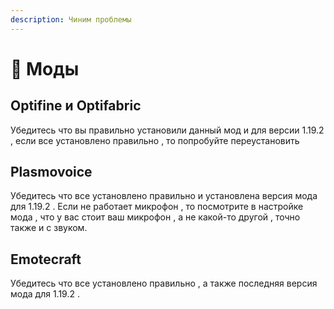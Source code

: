 ```yaml
---
description: Чиним проблемы
---
```


# 🧵 Моды

## Optifine и Optifabric

Убедитесь что вы правильно установили данный мод и для версии 1.19.2 , если все установлено правильно , то попробуйте переустановить&#x20;



## Plasmovoice

Убедитесь что все установлено правильно и установлена версия мода для 1.19.2 . Если не работает микрофон , то посмотрите в настройке мода , что у вас стоит ваш микрофон , а не какой-то другой , точно также и с звуком.



## Emotecraft

Убедитесь что все установлено правильно , а также последняя версия мода для 1.19.2 .&#x20;
